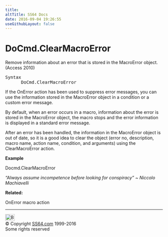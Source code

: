 ```yaml
---
title:
altTitle: SS64 Docs
date: 2016-09-04 19:26:55
useGithubLayout: false
---
```

<!-- #BeginLibraryItem "/Library/head_access.lbi" --><!-- #EndLibraryItem --><h1>DoCmd.ClearMacroError</h1>
<p> Remove information about an error that is stored in the MacroError object. (Access 2010) </p>
<pre>Syntax
      DoCmd.ClearMacroError
</pre>
<p> If the OnError action has been used to suppress error messages, you can use the information stored in the MacroError object in a condition or a custom error message.</p>
<p>By default, when an error occurs in a macro, information about the error is stored in the MacroError object, the macro stops and the error information is displayed in a standard error message.</p>
<p>After an error has been handled, the information in the MacroError object is out of date, so it is a good idea to clear the object (error no, description, macro name, action name, condition, and arguments) using the ClearMacroError action. </p>
<p><b>Example</b></p>
<p class="code">Docmd.ClearMacroError</p>
<p class="quote"><i>“Always assume incompetence before looking for conspiracy” ~ Niccolo Machiavelli</i></p>
<p><b>Related:</b></p>
<p>OnError macro action</p><!-- #BeginLibraryItem "/Library/foot_access.lbi" --><p>
<!-- access -->

<hr>
<div id="bl" class="footer"><a href="clearmacroerror.html#"><img src="../images/top.png" width="30" height="22" alt="Back to the Top"></a></div>
<div id="br" class="footer, tagline">© Copyright <a href="../index.html">SS64.com</a> 1999-2016<br>
Some rights reserved</div><!-- #EndLibraryItem -->

